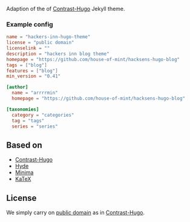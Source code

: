 Adaption of the of [Contrast-Hugo](https://github.com/niklasbuschmann/contrast-hugo.git) Jekyll theme.

### Example config

```toml
name = "hackers-inn-hugo-theme"
license = "public domain"
licenselink = ""
description = "hackers inn blog theme"
homepage = "https://github.com/house-of-mint/hacksens-hugo-blog"
tags = ["blog"]
features = ["blog"]
min_version = "0.41"

[author]
  name = "arrrrmin"
  homepage = "https://github.com/house-of-mint/hacksens-hugo-blog"

[taxonomies]
  category = "categories"
  tag = "tags"
  series = "series"
```

## Based on

- [Contrast-Hugo](https://github.com/niklasbuschmann/contrast-hugo)
- [Hyde](https://github.com/poole/hyde)
- [Minima](https://github.com/jekyll/minima)
- [KaTeX](https://katex.org/)

## License

We simply carry on [public domain](http://unlicense.org/) as in [Contrast-Hugo](https://github.com/niklasbuschmann/contrast-hugo).
